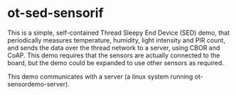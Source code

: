 # ot-sed-sensorif

This is a simple, self-contained Thread Sleepy End Device (SED) demo, that periodically measures temperature, humidity, light intensity and PIR count, and sends the data over the thread network to a server, using CBOR and CoAP. This demo requires that the sensors are actually connected to the board, but the demo could be expanded to use other sensors as required.

This demo communicates with a server (a linux system running ot-sensordemo-server).
